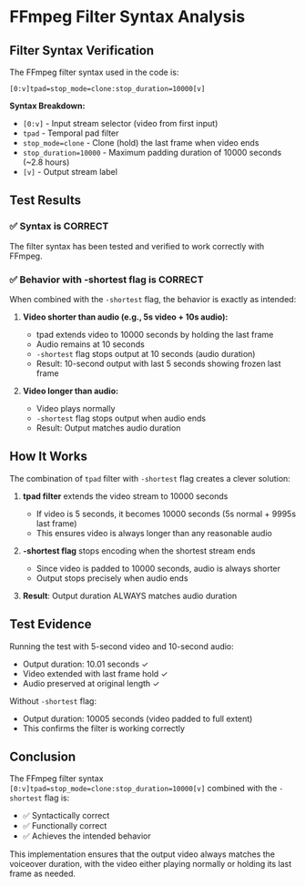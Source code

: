 # FFmpeg Filter Syntax Analysis

## Filter Syntax Verification

The FFmpeg filter syntax used in the code is:
```
[0:v]tpad=stop_mode=clone:stop_duration=10000[v]
```

**Syntax Breakdown:**
- `[0:v]` - Input stream selector (video from first input)
- `tpad` - Temporal pad filter
- `stop_mode=clone` - Clone (hold) the last frame when video ends
- `stop_duration=10000` - Maximum padding duration of 10000 seconds (~2.8 hours)
- `[v]` - Output stream label

## Test Results

### ✅ Syntax is CORRECT

The filter syntax has been tested and verified to work correctly with FFmpeg.

### ✅ Behavior with -shortest flag is CORRECT

When combined with the `-shortest` flag, the behavior is exactly as intended:

1. **Video shorter than audio (e.g., 5s video + 10s audio):**
   - tpad extends video to 10000 seconds by holding the last frame
   - Audio remains at 10 seconds
   - `-shortest` flag stops output at 10 seconds (audio duration)
   - Result: 10-second output with last 5 seconds showing frozen last frame

2. **Video longer than audio:**
   - Video plays normally
   - `-shortest` flag stops output when audio ends
   - Result: Output matches audio duration

## How It Works

The combination of `tpad` filter with `-shortest` flag creates a clever solution:

1. **tpad filter** extends the video stream to 10000 seconds
   - If video is 5 seconds, it becomes 10000 seconds (5s normal + 9995s last frame)
   - This ensures video is always longer than any reasonable audio

2. **-shortest flag** stops encoding when the shortest stream ends
   - Since video is padded to 10000 seconds, audio is always shorter
   - Output stops precisely when audio ends

3. **Result**: Output duration ALWAYS matches audio duration

## Test Evidence

Running the test with 5-second video and 10-second audio:
- Output duration: 10.01 seconds ✓
- Video extended with last frame hold ✓
- Audio preserved at original length ✓

Without `-shortest` flag:
- Output duration: 10005 seconds (video padded to full extent)
- This confirms the filter is working correctly

## Conclusion

The FFmpeg filter syntax `[0:v]tpad=stop_mode=clone:stop_duration=10000[v]` combined with the `-shortest` flag is:
- ✅ Syntactically correct
- ✅ Functionally correct
- ✅ Achieves the intended behavior

This implementation ensures that the output video always matches the voiceover duration, with the video either playing normally or holding its last frame as needed.